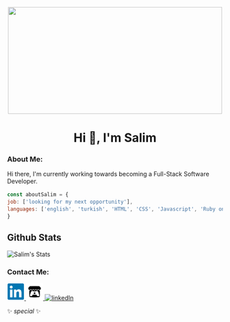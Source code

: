 <div align="center"><img width=500 height=250 align="center" src="https://www.aalpha.net/wp-content/uploads/2020/12/full-stack-development.gif"></div>

<h1 align="center">Hi 👋, I'm Salim</h1>

<h3>About Me:</h3>

Hi there, I'm currently working towards becoming a Full-Stack Software Developer. 

```javascript
const aboutSalim = {
job: ['looking for my next opportunity'], 
languages: ['english', 'turkish', 'HTML', 'CSS', 'Javascript', 'Ruby on Rails', 'React & Redux'],
}
```
## Github Stats

![Salim's Stats](https://github-readme-stats.vercel.app/api?username=Fsher07&theme=radical)

<h3>Contact Me:</h3>
<a href="https://www.linkedin.com/in/fsalimhidir/" target="_top"> <img src="https://raw.githubusercontent.com/devicons/devicon/master/icons/linkedin/linkedin-original.svg" alt="linkedIn" width="40" height="40"/> </a>
<a href="https://fsher07.github.io/" target="_blank"> <img src="https://github.com/edent/SuperTinyIcons/blob/master/images/svg/itch_io.svg" alt="linkedIn" width="40" height="40"/> </a>
<a href="mailto:furkansalimm@gmail.com?subject=subject&cc=Hi" target="_blank"> <img src="https://user-images.githubusercontent.com/5141132/50740364-7ea80880-1217-11e9-8faf-2348e31beedd.png" alt="linkedIn" width="40" height="40"/> </a><br/>


✨ _special_ ✨ 

